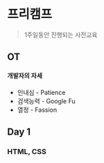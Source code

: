 # 프리캠프
> 1주일동안 진행되는 사전교육

## OT
#### 개발자의 자세
* 인내심 - Patience
* 검색능력 - Google Fu
* 열정 - Fassion

## Day 1
### HTML, CSS
